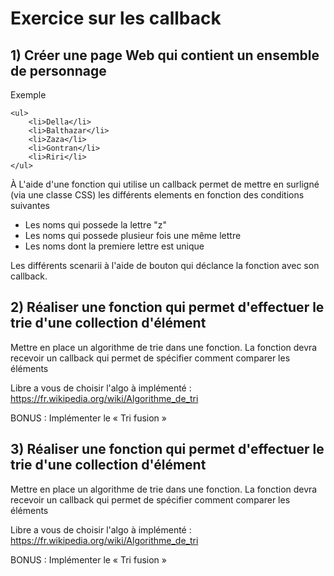 
# Exercice sur les callback

## 1) Créer une page Web qui contient un ensemble de personnage 
Exemple
```
<ul>
    <li>Della</li>
    <li>Balthazar</li>
    <li>Zaza</li>
    <li>Gontran</li>
    <li>Riri</li>
</ul>
```
À L'aide d'une fonction qui utilise un callback permet de mettre en surligné
(via une classe CSS) les différents elements en fonction des conditions suivantes 
 - Les noms qui possede la lettre "z"
 - Les noms qui possede plusieur fois une même lettre
 - Les noms dont la premiere lettre est unique

Les différents scenarii à l'aide de bouton qui déclance la fonction avec son callback.

## 2) Réaliser une fonction qui permet d'effectuer le trie d'une collection d'élément

Mettre en place un algorithme de trie dans une fonction.
La fonction devra recevoir un callback qui permet de spécifier comment comparer les éléments

Libre a vous de choisir l'algo à implémenté : https://fr.wikipedia.org/wiki/Algorithme_de_tri

BONUS : Implémenter le « Tri fusion »

## 3) Réaliser une fonction qui permet d'effectuer le trie d'une collection d'élément
Mettre en place un algorithme de trie dans une fonction.
La fonction devra recevoir un callback qui permet de spécifier comment comparer les éléments

Libre a vous de choisir l'algo à implémenté : https://fr.wikipedia.org/wiki/Algorithme_de_tri

BONUS : Implémenter le « Tri fusion »